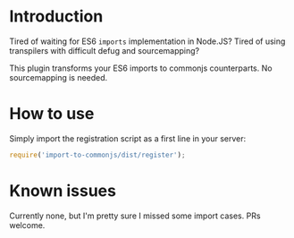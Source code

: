 # Introduction

Tired of waiting for ES6 `imports` implementation in Node.JS?
Tired of using transpilers with difficult defug and sourcemapping?

This plugin transforms your ES6 imports to commonjs counterparts.
No sourcemapping is needed.

# How to use

Simply import the registration script as a first line in your server:

```js
require('import-to-commonjs/dist/register');
```

# Known issues

Currently none, but I'm pretty sure I missed some import cases. PRs welcome.

